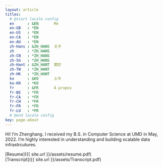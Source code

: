 ```yaml
---
layout: article
titles:
  # @start locale config
  en      : &EN       Me
  en-GB   : *EN
  en-US   : *EN
  en-CA   : *EN
  en-AU   : *EN
  zh-Hans : &ZH_HANS  关于
  zh      : *ZH_HANS
  zh-CN   : *ZH_HANS
  zh-SG   : *ZH_HANS
  zh-Hant : &ZH_HANT  關於
  zh-TW   : *ZH_HANT
  zh-HK   : *ZH_HANT
  ko      : &KO       소개
  ko-KR   : *KO
  fr      : &FR       À propos
  fr-BE   : *FR
  fr-CA   : *FR
  fr-CH   : *FR
  fr-FR   : *FR
  fr-LU   : *FR
  # @end locale config
key: page-about
---
```


Hi! I’m Zhenghang. I received my B.S. in Computer Science at UMD in May, 2022. I’m highly interested in understanding and building scalable data infrastrcutures.

[Resume]({{ site.url }}/assets/resume.pdf)  
[Transcript]({{ site.url }}/assets/Transcript.pdf)

